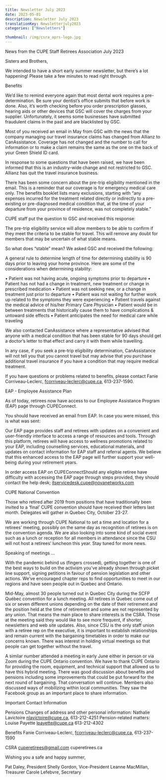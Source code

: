 ```yaml
---
title: Newsletter July 2023
date: 2023-05-01
description: Newsletter July 2023
translationKey: Newsletterjuly2023
categories: ["Newsletters"]

thumbnail: /img/csra_aprs-logo.jpg
---
```



News from the CUPE Staff Retirees Association
July 2023         

Sisters and Brothers,

We intended to have a short early summer newsletter, but there’s a lot happening! Please take a few minutes to read right through.

Benefits

We’d like to remind everyone again that most dental work requires a pre-determination. Be sure your dentist’s office submits that before work is done. Also, it’s worth checking before you order prescription glasses, hearing aids or other devices that GSC will cover the charges from your supplier. Unfortunately, it seems some businesses have submitted fraudulent claims in the past and are blacklisted by GSC. 

Most of you received an email in May from GSC with the news that the company managing our travel insurance claims has changed from Allianz to CanAssistance. Coverage has not changed and the number to call for information or to make a claim remains the same as the one on the back of your Green Shield ID card.

In response to some questions that have been raised, we have been informed that this is an industry-wide change and not restricted to GSC. Allianz has quit the travel insurance business.

There has been some concern about the pre-trip eligibility mentioned in the email. This is a reminder that our coverage is for emergency medical care only. The benefits booklet lists many exclusions, starting with “any expenses incurred for the treatment related directly or indirectly to a pre-existing or pre-diagnosed medical condition that, at the time of your departure from your province of residence, was not completely stable.”

CUPE staff put the question to GSC and received this response:

The pre-trip eligibility service will allow members to be able to confirm if they meet the criteria to be stable for travel. This will remove any doubt for members that may be uncertain of what stable means.

So what does “stable” mean? We asked GSC and received the following:

A general rule to determine length of time for determining stability is 90 days prior to leaving your home province. Here are some of the considerations when determining stability: 

•         Patient was not having acute, ongoing symptoms prior to departure
•         Patient has not had a change in treatment, new treatment or change in prescribed medication
•         Patient was not seeking new, or a change in treatment just prior to departure
•         Patient was not waiting for further work up related to the symptoms they were experiencing
•         Patient travels against the medical advice of his/her Primary Care Physician
•         Patient would be in between treatments that historically cause them to have complications & untoward side effects
•         Patient anticipates the need for medical care while traveling

We also contacted CanAssistance where a representative advised that anyone with a medical condition that has been stable for 90 days should get a doctor’s letter to that effect and carry it with them while travelling. 

In any case, if you seek a pre-trip eligibility determination, CanAssistance will not tell you that you cannot travel but may advise that you purchase additional travel insurance if you have a condition that may require medical treatment.

If you have questions or problems related to benefits, please contact Fanie Corriveau-Leclerc, fcorriveau-leclerc@cupe.ca, 613-237-1590.

EAP - Employee Assistance Plan

As of today, retirees now have access to our Employee Assistance Program (EAP) page through CUPEConnect.

You should have received an email from EAP.  In case you were missed, this is what was sent:

Our EAP page provides staff and retirees with updates on a convenient and user-friendly interface to access a range of resources and tools. Through this platform, retirees will have access to wellness promotions related to your EAP, including counselling services, educational materials, and updates on contact information for EAP staff and referral agents. We believe that this enhanced access to the EAP page will further support your well-being during your retirement years.

In order access EAP on CUPEConnectShould any eligible retiree have difficulty with accessing the EAP page through steps provided, they should contact the help desk; itservicedesk.cupe@novanetworks.com

CUPE National Convention

Those who retired after 2019 from positions that have traditionally been invited to a ‘final’ CUPE convention should have received their letters last month. Delegates will gather in Quebec City, October 23-27.

We are working through CUPE National to set a time and location for a retirees’ meeting, possibly on the same day as recognition of retirees is on the convention agenda. We are also looking into some kind of social event such as a lunch or reception for all members in attendance since the CSU will not host a retirees’ luncheon this year. Stay tuned for more news.

Speaking of meetings …

With the pandemic behind us (fingers crossed), getting together is one of the best ways to build on the activism you’ve already shown through picket line support, signing petitions in favour of pension legislation and other actions. We’ve encouraged chapter reps to find opportunities to meet in our regions and have seen people out in Quebec and Ontario.

Mid-May, almost 30 people turned out in Quebec City during the SCFP Québec convention for a lunch meeting. All retirees in Quebec come out of six or seven different unions depending on the date of their retirement and the position held at the time of retirement and some are not represented by any union. That means the main place to share interests is the CSRA. Those at the meeting said they would like to see more frequent, if shorter, newsletters and web site updates. Also, since CSU is the only staff union with a retiree rep on the executive, it is important to establish relationships and remain current with the bargaining timetables in order to make our concerns known. There was interest in holding virtual meetings so that people can get together without the travel.

A similar number attended a meeting in early June either in person or via Zoom during the CUPE Ontario convention. We have to thank CUPE Ontario for providing the room, equipment, and technical support that allowed us to have this hybrid meeting. There was good discussion about benefits and pensions including some improvements that could be put forward for the next round of bargaining. That conversation will continue. Members also discussed ways of mobilizing within local communities. They saw the Facebook group as an important place to share information.

 Important Contact Information

Pensions         Changes of address and other personal information:
                        Nathalie Lavictoire nlavictoire@cupe.ca, 613-212-4251 
                        Pension-related matters:
                        Louise Payette lpayette@cupe.ca 613-212-4302

Benefits          Fanie Corriveau-Leclerc, fcorriveau-leclerc@cupe.ca, 613-237-1590

CSRA             cuperetirees@gmail.com
                        cuperetirees.ca

Wishing you a safe and happy summer,

Pat Daley, President
Shelly Gordon, Vice-President
Leanne MacMillan, Treasurer
Carole Lefebvre, Secretary
